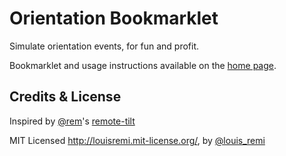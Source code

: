 Orientation Bookmarklet
=======================

Simulate orientation events, for fun and profit.

Bookmarklet and usage instructions available on the [home page](http://louisremi.github.com/orientation-devtool/).

Credits & License
-----------------

Inspired by [@rem](http://twitter.com/rem)'s [remote-tilt](http://remote-tilt.com/)

MIT Licensed http://louisremi.mit-license.org/, by [@louis_remi](http://twitter.com/louis_remi)
